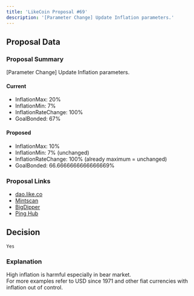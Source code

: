 ```yaml
---
title: 'LikeCoin Proposal #69'
description: '[Parameter Change] Update Inflation parameters.'
---
```


## Proposal Data

### Proposal Summary
[Parameter Change] Update Inflation parameters.

#### Current
- InflationMax: 20%
- InflationMin: 7%
- InflationRateChange: 100%
- GoalBonded: 67%

#### Proposed
- InflationMax: 10%
- InflationMin: 7% (unchanged)
- InflationRateChange: 100% (already maximum = unchanged)
- GoalBonded: 66.6666666666666669%

### Proposal Links
- [dao.like.co](https://dao.like.co/proposals/69)
- [Mintscan](https://www.mintscan.io/likecoin/proposals/69)
- [BigDipper](https://bigdipper.live/likecoin/proposals/69)
- [Ping Hub](https://ping.pub/likecoin/gov/69)


## Decision
`Yes`

### Explanation
High inflation is harmful especially in bear market.  
For more examples refer to USD since 1971 and other fiat currencies with inflation out of control.  
